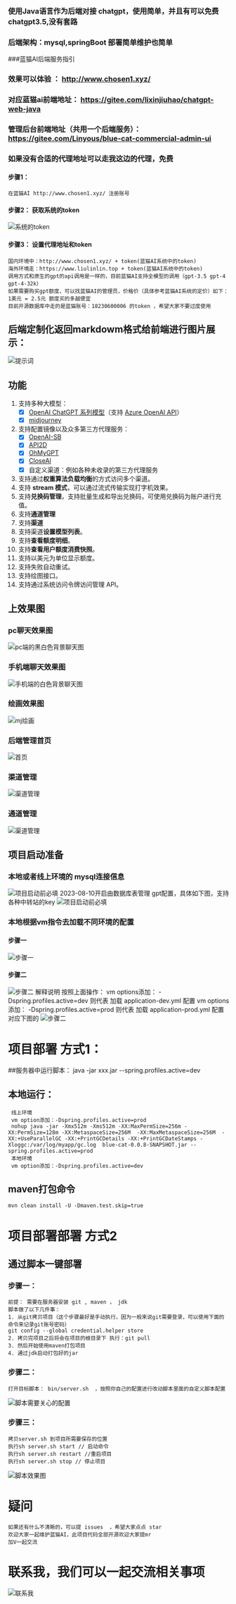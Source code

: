  ### 使用Java语言作为后端对接 chatgpt，使用简单，并且有可以免费chatgpt3.5,没有套路
 ### 后端架构：mysql,springBoot 部署简单维护也简单
 ###蓝猫AI后端服务指引
### 效果可以体验 ： http://www.chosen1.xyz/
### 对应蓝猫ai前端地址： https://gitee.com/lixinjiuhao/chatgpt-web-java
### 管理后台前端地址（共用一个后端服务）：https://gitee.com/Linyous/blue-cat-commercial-admin-ui
 ### 如果没有合适的代理地址可以走我这边的代理，免费
 #### 步骤1：
    在蓝猫AI http://www.chosen1.xyz/ 注册账号
 #### 步骤2： 获取系统的token
 ![系统的token](image/config.jpeg)
 
  #### 步骤3： 设置代理地址和token
    国内环境中：http://www.chosen1.xyz/ + token(蓝猫AI系统中的token)
    海外环境走：https://www.liulinlin.top + token(蓝猫AI系统中的token)
    调用方式和原生的gpt的api调用是一样的，目前蓝猫AI支持全模型的调用（gpt-3.5 gpt-4 gpt-4-32k）
    如果需要购买gpt额度，可以找蓝猫AI的管理员，价格价（具体参考蓝猫AI系统的定价）如下：
    1美元 = 2.5元 额度买的多越便宜
    目前开源数据库中走的是蓝猫账号：18230600006 的token ，希望大家不要过度使用 
 
## 后端定制化返回markdowm格式给前端进行图片展示：
![提示词]("url")

## 功能
1. 支持多种大模型：
   + [x] [OpenAI ChatGPT 系列模型](https://platform.openai.com/docs/guides/gpt/chat-completions-api)（支持 [Azure OpenAI API](https://learn.microsoft.com/en-us/azure/ai-services/openai/reference)）
   + [x] [midjourney](https://bigmodel.cn)
2. 支持配置镜像以及众多第三方代理服务：
   + [x] [OpenAI-SB](https://openai-sb.com)
   + [x] [API2D](https://api2d.com/r/197971)
   + [x] [OhMyGPT](https://aigptx.top?aff=uFpUl2Kf)
   + [x] [CloseAI](https://console.closeai-asia.com/r/2412)
   + [x] 自定义渠道：例如各种未收录的第三方代理服务
3. 支持通过**权重算法负载均衡**的方式访问多个渠道。
4. 支持 **stream 模式**，可以通过流式传输实现打字机效果。
5. 支持**兑换码管理**，支持批量生成和导出兑换码，可使用兑换码为账户进行充值。
6. 支持**通道管理**
7. 支持**渠道**
8. 支持渠道**设置模型列表**。
9. 支持**查看额度明细**。
10. 支持**查看用户额度消费快照**。
11. 支持以美元为单位显示额度。
12. 支持失败自动重试。
13. 支持绘图接口。
14. 支持通过系统访问令牌访问管理 API。


## 上效果图
### pc聊天效果图
![pc端的黑白色背景聊天图](image/pc-chat.jpg)
### 手机端聊天效果图
![手机端的白色背景聊天图](image/phone-chat-white.jpg)
### 绘画效果图
![mj绘画](image/draw.jpeg)
### 后端管理首页
![首页](image/后端首页.jpeg)
### 渠道管理
![渠道管理](image/渠道管理.jpeg)
### 通道管理
![渠道管理](image/通道管理.jpeg)


## 项目启动准备
### 本地或者线上环境的 mysql连接信息
![项目启动前必填](image/项目启动前必填.jpeg)
2023-08-10开启由数据库表管理 gpt配置，具体如下图，支持各种中转站的key
![项目启动前必填](image/项目启动前必填1.jpeg)
### 本地根据vm指令去加载不同环境的配置
#### 步骤一
![步骤一](image/idea的vm配置步骤1.jpeg)
#### 步骤二
![步骤二](image/idea的vm配置步骤2.jpeg)
解释说明
按照上面操作：
vm options添加： -Dspring.profiles.active=dev 则代表 加载 application-dev.yml 配置
vm options添加： -Dspring.profiles.active=prod 则代表 加载 application-prod.yml 配置
对应下图的
![步骤二](image/vm配置解释说明.jpeg)

# 项目部署 方式1：
 ##服务器中运行脚本： 
    java -jar xxx.jar --spring.profiles.active=dev
 ## 本地运行：
     线上环境
     vm option添加：-Dspring.profiles.active=prod
     nohup java -jar -Xmx512m -Xms512m -XX:MaxPermSize=256m -XX:PermSize=128m -XX:MetaspaceSize=256M  -XX:MaxMetaspaceSize=256M  -XX:+UseParallelGC -XX:+PrintGCDetails -XX:+PrintGCDateStamps -Xloggc:/var/log/myapp/gc.log  blue-cat-0.0.8-SNAPSHOT.jar --spring.profiles.active=prod 
     本地环境
     vm option添加：-Dspring.profiles.active=dev

## maven打包命令
    mvn clean install -U -Dmaven.test.skip=true

# 项目部署部署 方式2
## 通过脚本一键部署 
### 步骤一：
    前提： 需要在服务器安装 git , maven ， jdk  
    脚本做了以下几件事：
    1. 从git拷贝项目（这个步骤最好是手动执行，因为一般来说git需要登录，可以使用下面的命令来记录git账号密码）
    git config --global credential.helper store
    2. 拷贝完项目之后将会在项目的根目录下 执行：git pull
    3. 然后开始使用maven打包项目
    4. 通过jdk启动打包好的jar
### 步骤二：
    打开目标脚本： bin/server.sh  ，按照你自己的配置进行改动脚本里面的自定义脚本配置
   ![脚本需要关心的配置](image/脚本配置.jpeg)
### 步骤三：
    拷贝server.sh 到项目所需要保存的位置
    执行sh server.sh start // 启动命令 
    执行sh server.sh restart //重启项目
    执行sh server.sh stop // 停止项目 
   ![脚本效果图](image/脚本启动成功效果图.jpeg)

   
# 疑问
    如果还有什么不清晰的，可以提 issues  ，希望大家点点 star
    欢迎大家一起维护蓝猫AI，此项目代码全部开源欢迎大家提mr
    加V一起交流  

# 联系我，我们可以一起交流相关事项    
![联系我](image/me.jpg )
 
